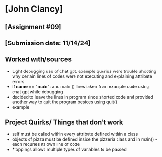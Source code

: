 # [John Clancy]
## [Assignment #09]
## [Submission date: 11/14/24]
## Worked with/sources 
* Light debugging use of chat gpt:  example queries were trouble shooting why certain lines of codes were not executing and explaining attribute errors
* if __name__ == "__main__": and main () lines taken from example code using chat gpt while debugging
* decided to leave the lines in program since shorted code and provided another way to quit the program besides using quit()
* example
## Project Quirks/ Things that don't work
* self must be called within every attribute defined within a class
* objects of pizza must be defined inside the pizzeria class and in main() - each requries its own line of code
* *toppings allows multiple types of variables to be passed
